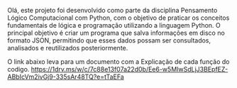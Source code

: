 Olá, este projeto foi desenvolvido como parte da disciplina Pensamento Lógico Computacional com Python, com o objetivo de praticar os conceitos fundamentais de lógica e programação utilizando a linguagem Python. O principal objetivo é criar um programa que salva informações em disco no formato JSON, permitindo que esses dados possam ser consultados, analisados e reutilizados posteriormente.

O link abaixo leva para um documento com a Explicação de cada função do codigo.
https://1drv.ms/w/c/7c88e13f07a22d0b/Ee6-w5MIwSdLjJ3BEpfEZ-ABbIcVm2ivGj9-335sAr48TQ?e=tTaEFa
